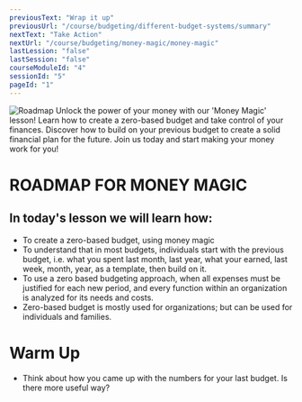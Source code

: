 ```yaml
---
previousText: "Wrap it up"
previousUrl: "/course/budgeting/different-budget-systems/summary"
nextText: "Take Action"
nextUrl: "/course/budgeting/money-magic/money-magic"
lastLession: "false"
lastSession: "false"
courseModuleId: "4"
sessionId: "5"
pageId: "1"
---
```



![Roadmap](/assets/img/roadmap.png)
<sparkle-character-intro class="shift-up-overlap" position="right" character="yuna">
Unlock the power of your money with our 'Money Magic' lesson! Learn how to create a zero-based budget and take control of your finances. Discover how to build on your previous budget to create a solid financial plan for the future. Join us today and start making your money work for you!</sparkle-character-intro>
# ROADMAP FOR MONEY MAGIC
## In today's lesson we will learn how:
- To create a zero-based budget, using money magic 
- To understand that in most budgets, individuals start with the previous budget, i.e. what you spent last month, last year, what your earned, last week, month, year, as a template, then build on it.
- To use a zero based budgeting approach, when all expenses must be justified for each new period, and every function within an organization is analyzed for its needs and costs. 
- Zero-based budget is mostly used for organizations; but can be used for individuals and families.



# Warm Up
- Think about how you came up with the numbers for your last budget. Is there more useful way?